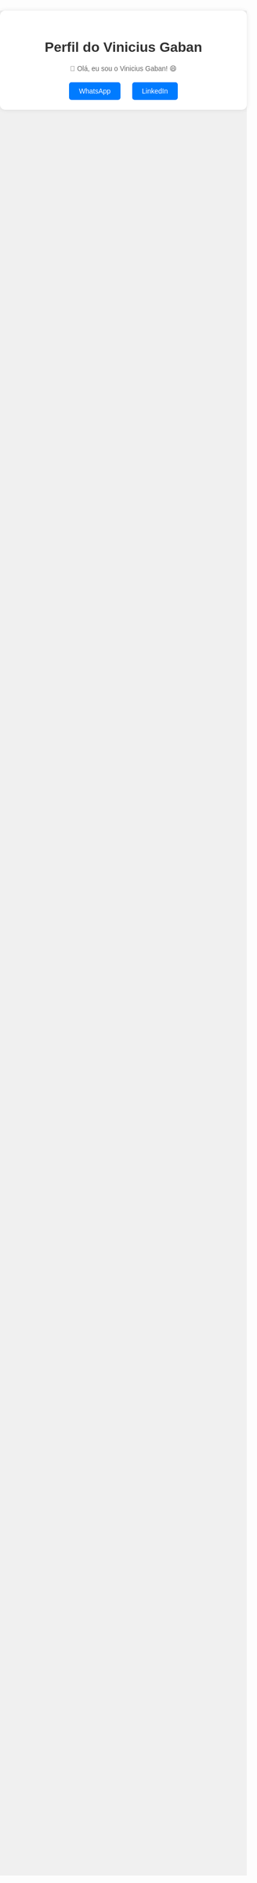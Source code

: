 <!DOCTYPE html>
<html lang="pt-BR">
<head>
    <meta charset="UTF-8">
    <meta name="viewport" content="width=device-width, initial-scale=1.0">
    <title>Perfil do Vinicius Gaban</title>
    <style>
        body {
            font-family: Arial, sans-serif;
            margin: 0;
            padding: 0;
            background-color: #f0f0f0;
            text-align: center;
        }
        .container {
            max-width: 600px;
            margin: 100px auto;
            padding: 20px;
            background-color: #fff;
            border-radius: 10px;
            box-shadow: 0 0 10px rgba(0, 0, 0, 0.1);
        }
        h1 {
            color: #333;
        }
        p {
            color: #666;
            margin-bottom: 20px;
        }
        .btn {
            display: inline-block;
            padding: 10px 20px;
            margin: 0 10px;
            border-radius: 5px;
            background-color: #007bff;
            color: #fff;
            text-decoration: none;
            transition: background-color 0.3s ease;
        }
        .btn:hover {
            background-color: #0056b3;
        }
    </style>
</head>
<body>
    <div class="container">
        <h1>Perfil do Vinicius Gaban</h1>
        <p>👋 Olá, eu sou o Vinicius Gaban! 😄</p>
        <a href="https://wa.me/5516991000062" class="btn" target="_blank">WhatsApp</a>
        <a href="https://www.linkedin.com/in/seu-perfil-linkedin" class="btn" target="_blank">LinkedIn</a>
    </div>
</body>
</html>


